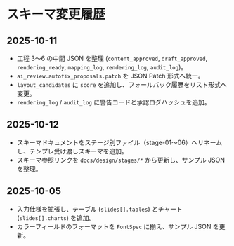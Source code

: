 # スキーマ変更履歴

## 2025-10-11
- 工程 3〜6 の中間 JSON を整理 (`content_approved`, `draft_approved`, `rendering_ready`, `mapping_log`, `rendering_log`, `audit_log`)。
- `ai_review.autofix_proposals.patch` を JSON Patch 形式へ統一。
- `layout_candidates` に `score` を追加し、フォールバック履歴をリスト形式へ変更。
- `rendering_log` / `audit_log` に警告コードと承認ログハッシュを追加。

## 2025-10-12
- スキーマドキュメントをステージ別ファイル（stage-01〜06）へリネームし、テンプレ受け渡しスキーマを追加。
- スキーマ参照リンクを `docs/design/stages/*` から更新し、サンプル JSON を整理。

## 2025-10-05
- 入力仕様を拡張し、テーブル (`slides[].tables`) とチャート (`slides[].charts`) を追加。
- カラーフィールドのフォーマットを `FontSpec` に揃え、サンプル JSON を更新。
